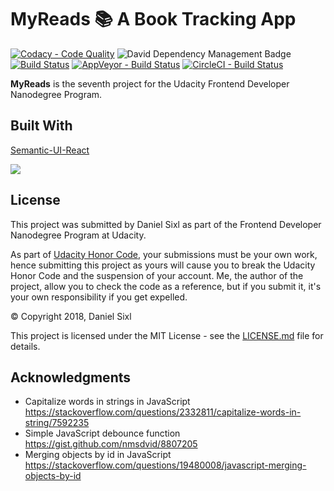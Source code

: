 # MyReads 📚 A Book Tracking App
[![Codacy - Code Quality](https://api.codacy.com/project/badge/Grade/bca2db8857524055bc7542976b75429f)](https://www.codacy.com/project/sixl.daniel/reactnd-project-myreads/dashboard?utm_source=github.com&amp;utm_medium=referral&amp;utm_content=Sixl-Daniel/reactnd-project-myreads&amp;utm_campaign=Badge_Grade_Dashboard)
![David Dependency Management Badge](https://david-dm.org/Sixl-Daniel/reactnd-project-myreads.svg)
[![Build Status](https://travis-ci.org/Sixl-Daniel/reactnd-project-myreads.svg?branch=master)](https://travis-ci.org/Sixl-Daniel/reactnd-project-myreads)
[![AppVeyor - Build Status](https://ci.appveyor.com/api/projects/status/n5kica58k102kysh?svg=true)](https://ci.appveyor.com/project/Sixl-Daniel/reactnd-project-myreads)
[![CircleCI - Build Status](https://circleci.com/gh/Sixl-Daniel/reactnd-project-myreads.svg?style=svg)](https://circleci.com/gh/Sixl-Daniel/reactnd-project-myreads)

**MyReads** is the seventh project for the Udacity Frontend Developer Nanodegree Program.

## Built With

[Semantic-UI-React](https://github.com/Semantic-Org/Semantic-UI-React)

<a href="https://www.netlify.com">
  <img src="https://www.netlify.com/img/global/badges/netlify-color-accent.svg"/>
</a>

## License

This project was submitted by Daniel Sixl as part of the Frontend Developer Nanodegree Program at Udacity.

As part of [Udacity Honor Code](https://www.udacity.com/legal/community-guidelines), your submissions must be your own work, hence submitting this project as yours will cause you to break the Udacity Honor Code and the suspension of your account. Me, the author of the project, allow you to check the code as a reference, but if you submit it, it's your own responsibility if you get expelled.

&copy; Copyright 2018, Daniel Sixl

This project is licensed under the MIT License - see the [LICENSE.md](./LICENSE) file for details.

## Acknowledgments

* Capitalize words in strings in JavaScript
https://stackoverflow.com/questions/2332811/capitalize-words-in-string/7592235
* Simple JavaScript debounce function
https://gist.github.com/nmsdvid/8807205
* Merging objects by id in JavaScript
https://stackoverflow.com/questions/19480008/javascript-merging-objects-by-id

